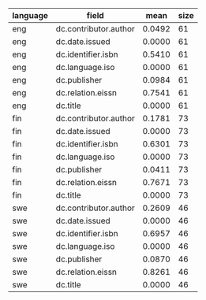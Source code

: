 | language   | field                 |   mean |   size |
|------------|-----------------------|--------|--------|
| eng        | dc.contributor.author | 0.0492 |     61 |
| eng        | dc.date.issued        | 0.0000 |     61 |
| eng        | dc.identifier.isbn    | 0.5410 |     61 |
| eng        | dc.language.iso       | 0.0000 |     61 |
| eng        | dc.publisher          | 0.0984 |     61 |
| eng        | dc.relation.eissn     | 0.7541 |     61 |
| eng        | dc.title              | 0.0000 |     61 |
| fin        | dc.contributor.author | 0.1781 |     73 |
| fin        | dc.date.issued        | 0.0000 |     73 |
| fin        | dc.identifier.isbn    | 0.6301 |     73 |
| fin        | dc.language.iso       | 0.0000 |     73 |
| fin        | dc.publisher          | 0.0411 |     73 |
| fin        | dc.relation.eissn     | 0.7671 |     73 |
| fin        | dc.title              | 0.0000 |     73 |
| swe        | dc.contributor.author | 0.2609 |     46 |
| swe        | dc.date.issued        | 0.0000 |     46 |
| swe        | dc.identifier.isbn    | 0.6957 |     46 |
| swe        | dc.language.iso       | 0.0000 |     46 |
| swe        | dc.publisher          | 0.0870 |     46 |
| swe        | dc.relation.eissn     | 0.8261 |     46 |
| swe        | dc.title              | 0.0000 |     46 |
